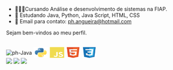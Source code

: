 
- 👨🏼‍🎓Cursando Análise e desenvolvimento de sistemas na FIAP.
- 📖 Estudando Java, Python, Java Script, HTML, CSS
- 💬 Email para contato: ph.angueira@hotmail.com

 Sejam bem-vindos ao meu perfil.
 
<div style="display: inline_block"><br>
   <img align="center" alt="ph-Java" height="30" width="40"  src="https://cdn.jsdelivr.net/gh/devicons/devicon/icons/java/java-original-wordmark.svg" />
   <img align="center" alt="ph-Python" height="30" width="40" src="https://raw.githubusercontent.com/devicons/devicon/master/icons/python/python-original.svg"> 
  <img align="center" alt="ph-Js" height="30" width="40" src="https://raw.githubusercontent.com/devicons/devicon/master/icons/javascript/javascript-plain.svg">
  <img align="center" alt="ph-HTML" height="30" width="40" src="https://raw.githubusercontent.com/devicons/devicon/master/icons/html5/html5-original.svg">
  <img align="center" alt="ph-CSS" height="30" width="40" src="https://raw.githubusercontent.com/devicons/devicon/master/icons/css3/css3-original.svg">          
</div>


 

<div <a href="https://www.linkedin.com/in/paulo-henrique-angueira-224436245/" target="_blank"><img src="https://img.shields.io/badge/-LinkedIn-%230077B5?style=for-the-badge&logo=linkedin&logoColor=white" target="_blank"></a> 
   <a href = "mailto:phangueira@gmail.com"><img src="https://img.shields.io/badge/-Gmail-%23333?style=for-the-badge&logo=gmail&logoColor=white" target="_blank"></a>
  <a href="https://instagram.com/ph_angueira" target="_blank"><img src="https://img.shields.io/badge/-Instagram-%23E4405F?style=for-the-badge&logo=instagram&logoColor=white" target="_blank"></a>
</div>

